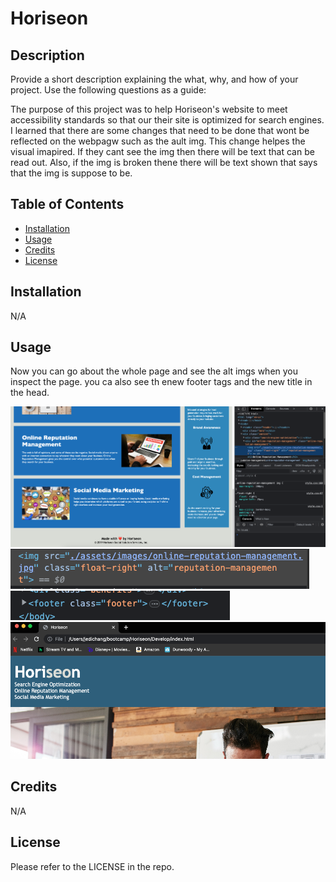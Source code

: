 # Horiseon

## Description

Provide a short description explaining the what, why, and how of your project. Use the following questions as a guide:

The purpose of this project was to help Horiseon's website to meet accessibility standards so that our their site is optimized for search engines. I learned that there are some changes that need to be done that wont be reflected on the webpagw such as the ault img. This change helpes the visual imapired. If they cant see the img then there will be text that can be read out. Also, if the img is broken thene there will be text shown that says that the img is suppose to be.

## Table of Contents

- [Installation](#installation)
- [Usage](#usage)
- [Credits](#credits)
- [License](#license)

## Installation

N/A

## Usage

Now you can go about the whole page and see the alt imgs when you inspect the page. you ca also see th enew footer tags and the new title in the head.

![The Whole Page](develop/assets/screenshot/whole-page.png)
![New IMG ALT](develop/assets/screenshot/img-alt.png)
![New Footer Tags](develop/assets/screenshot/Footer.png)
![New Title](develop/assets/screenshot/new-title.png)

## Credits

N/A

## License

Please refer to the LICENSE in the repo.
